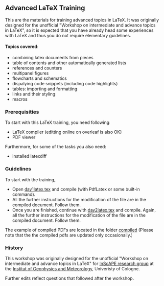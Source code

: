 ## Advanced LaTeX Training

This are the materials for training advanced topics in LaTeX. It was originally designed for the unofficial "Workshop on intermediate and advance topics in LaTeX", so it is expected that you have already head some experiences with LaTeX and thus you do not require elementary guidelines. 

#### Topics covered:
* combining latex documents from pieces
* table of contents and other automatically generated lists
* references and counters
* multipanel figures
* flowcharts and schematics
* dispalying code snippets (including code highlights)
* tables: importing and formatting
* links and their styling
* macros

### Prerequisities

To start with this LaTeX training, you need following:
* LaTeX compiler (editting online on overleaf is also OK)
* PDF viewer

Furthermore, for some of the tasks you also need:
* installed latexdiff

### Guidelines 

To start with the training, 
 * Open [day1latex.tex](./day1latex.tex "day1") and compile (with PdfLatex or some built-in command).
 * All the further instructions for the modification of the file are in the compiled document. Follow them.
 * Once you are finished, continue with [day2latex.tex](./day2latex.tex "day 2") and compile. Again, all the further instructions for the modification of the file are in the compiled document. Follow them.

The example of compiled PDFs are located in the folder [compiled](./compiled "folder with compiled pdfs") (Please note that the the compiled pdfs are updated only occasionally.)

### History
This workshop was originally designed for the unofficial "Workshop on intermediate and advance topics in LaTeX" for [InScAPE research group](https://atmos.meteo.uni-koeln.de/inscape "website of InScAPE research group") at the [Institut of Geophysics and Meteorology](https://geomet.uni-koeln.de/ "website of Institut of Geophysics and Meteorology"), Univeristy of Cologne. 


Further edits reflect questions that followed after the workshop.





